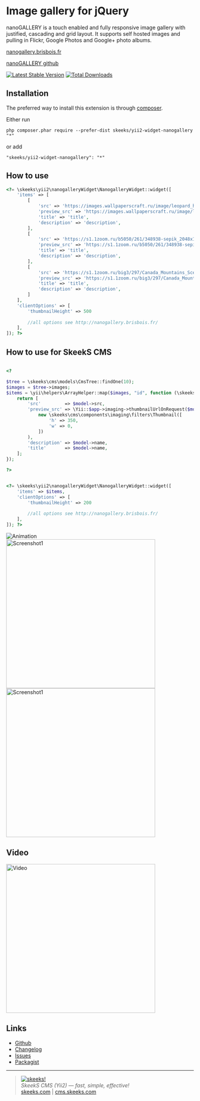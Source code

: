 Image gallery for jQuery
=====================

nanoGALLERY is a touch enabled and fully responsive image gallery with justified, cascading and grid layout.
It supports self hosted images and pulling in Flickr, Google Photos and Google+ photo albums.

[nanogallery.brisbois.fr](http://nanogallery.brisbois.fr/)

[nanoGALLERY github](https://github.com/Kris-B/nanoGALLERY)

[![Latest Stable Version](https://poser.pugx.org/skeeks/yii2-widget-nanogallery/v/stable.png)](https://packagist.org/packages/skeeks/yii2-widget-nanogallery)
[![Total Downloads](https://poser.pugx.org/skeeks/yii2-widget-nanogallery/downloads.png)](https://packagist.org/packages/skeeks/yii2-widget-nanogallery)

Installation
------------

The preferred way to install this extension is through [composer](http://getcomposer.org/download/).

Either run

```
php composer.phar require --prefer-dist skeeks/yii2-widget-nanogallery "*"
```

or add

```
"skeeks/yii2-widget-nanogallery": "*"
```


How to use
----------

```php
<?= \skeeks\yii2\nanogalleryWidget\NanogalleryWidget::widget([
    'items' => [
        [
            'src' => 'https://images.wallpaperscraft.ru/image/leopard_hischnik_morda_oskal_agressiya_58086_1280x720.jpg',
            'preview_src' => 'https://images.wallpaperscraft.ru/image/leopard_hischnik_morda_oskal_agressiya_58086_1280x720.jpg',
            'title' => 'title',
            'description' => 'description',
        ],
        [
            'src' => 'https://s1.1zoom.ru/b5050/261/348938-sepik_2048x1152.jpg',
            'preview_src' => 'https://s1.1zoom.ru/b5050/261/348938-sepik_2048x1152.jpg',
            'title' => 'title',
            'description' => 'description',
        ],
        [
            'src' => 'https://s1.1zoom.ru/big3/297/Canada_Mountains_Scenery_488936.jpg',
            'preview_src' => 'https://s1.1zoom.ru/big3/297/Canada_Mountains_Scenery_488936.jpg',
            'title' => 'title',
            'description' => 'description',
        ]
    ],
    'clientOptions' => [
        'thumbnailHeight' => 500
        
        //all options see http://nanogallery.brisbois.fr/
    ],
]); ?>
```

How to use for SkeekS CMS
----------

```php

<? 

$tree = \skeeks\cms\models\CmsTree::findOne(10);
$images = $tree->images; 
$items = \yii\helpers\ArrayHelper::map($images, "id", function (\skeeks\cms\models\StorageFile $model) {
    return [
        'src'         => $model->src,
        'preview_src' => \Yii::$app->imaging->thumbnailUrlOnRequest($model->src,
            new \skeeks\cms\components\imaging\filters\Thumbnail([
                'h' => 350,
                'w' => 0,
            ])
        ),
        'description' => $model->name,
        'title'       => $model->name,
    ];
}); 

?>


<?= \skeeks\yii2\nanogalleryWidget\NanogalleryWidget::widget([
    'items' => $items,
    'clientOptions' => [
        'thumbnailHeight' => 200
        
        //all options see http://nanogallery.brisbois.fr/
    ],
]); ?>

```



![Animation](https://skeeks.com/uploads/all/e7/c1/61/e7c161f5775c1cf184cebed3b1cf51de.gif "Animation")  
[<img src="https://skeeks.com/uploads/all/9a/e4/a1/9ae4a18a23686f3a1d19004807c82c64.png" alt="Screenshot1" width="400"/>](/doc/nanogallery_screenshot.png?raw=true)
[<img src="https://skeeks.com/uploads/all/6c/c1/6d/6cc16d8e75a04a52813e59478ef9c048.png" alt="Screenshot1" width="400"/>](/doc/site.png?raw=true)

Video
------------

[<img src="https://skeeks.com/uploads/all/87/3b/01/873b017127632e3d09b636555869a599.jpg" alt="Video" width="400"/>](https://www.youtube.com/watch?v=mSZi8ukgngA)


Links
----------
* [Github](https://github.com/skeeks-semenov/yii2-widget-nanogallery)
* [Changelog](https://github.com/skeeks-semenov/yii2-widget-nanogallery/blob/master/CHANGELOG.md)
* [Issues](https://github.com/skeeks-semenov/yii2-widget-nanogallery/issues)
* [Packagist](https://packagist.org/packages/skeeks/yii2-widget-nanogallery)

___

> [![skeeks!](https://skeeks.com/img/logo/logo-no-title-80px.png)](https://skeeks.com)  
<i>SkeekS CMS (Yii2) — fast, simple, effective!</i>  
[skeeks.com](https://skeeks.com) | [cms.skeeks.com](https://cms.skeeks.com)

